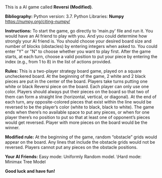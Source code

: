 ﻿This is a AI game called **Reversi (Modified)**.  

**Bibliography:**
Python version: 3.7.
Python Libraries:
	**Numpy**  https://numpy.org/citing-numpy/

**Instructions:** 
To start the game, go directly to 'main.py' file and run it. 
You would have an AI friend to play with you.  And you could determine how strongly your AI friend is.
You should choose your desired board size and number of blocks (obstacles) by entering integers when asked to. 
You could  enter "Y" or "N" to choose whether you want to play first. 
After the game starts, at each turn, choose a valid position to put your piece by entering the index (e.g., from 1 to 8) in the list of actions provided.

**Rules:** 
This is a two-player strategy board game, played on a square uncheckered board. 
At the beginning of the game, 2 white and 2 black pieces are put in the center of the board. 
Players take turns putting one white or black Reversi piece on the board. Each player can only use one color. 
Players should always put their pieces on the board so that two of them can form a straight line (horizontal, vertical, or diagonal). 
At the end of each turn, any opposite-colored pieces that exist within the line would be reversed to be the player’s color (white to black, black to white). 
The game ends when there’s no available space to put any pieces, or when for one player there’s no position to put so that at least one of opponent’s pieces would get reversed. 
Player with more pieces on the board would be the winner.

**Modified rule:** 
At the beginning of the game, random “obstacle” grids would appear on the board. 
Any lines that include the obstacle grids would not be reversed. 
Players cannot put any pieces on the obstacle positions.

**Your AI Friends:**
Easy mode: Uniformly Random model.
\\Hard mode: Minimax Tree Model


**Good luck and have fun\!** 

